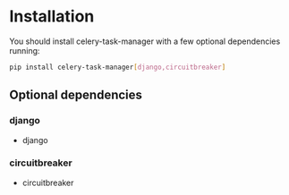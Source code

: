 # Installation

You should install celery-task-manager with a few optional dependencies running:

```bash
pip install celery-task-manager[django,circuitbreaker]
```

## Optional dependencies

### django

- django

### circuitbreaker

- circuitbreaker

